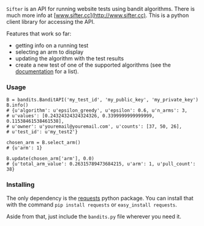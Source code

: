 `Sifter` is an API for running website tests using bandit algorithms. There is much more info at [www.sifter.cc](http://www.sifter.cc). This is a python client library for accessing the API.

Features that work so far:

* getting info on a running test
* selecting an arm to display
* updating the algorithm with the test results
* create a new test of one of the supported algorithms (see the [documentation](http://www.sifter.cc/docs) for a list).

### Usage

```{python}
B = bandits.BanditAPI('my_test_id', 'my_public_key', 'my_private_key')
B.info()
# {u'algorithm': u'epsilon_greedy', u'epsilon': 0.6, u'n_arms': 3, 
# u'values': [0.24324324324324326, 0.3399999999999999, 0.11538461538461538], 
# u'owner': u'youremail@youremail.com', u'counts': [37, 50, 26], 
# u'test_id': u'my_test2'}

chosen_arm = B.select_arm()
# {u'arm': 1}

B.update(chosen_arm['arm'], 0.0)
# {u'total_arm_value': 0.26315789473684215, u'arm': 1, u'pull_count': 38}
```

### Installing

The only dependency is the [requests](http://docs.python-requests.org/en/latest/) python package. You can install that with the command `pip install requests` or `easy_install requests`.

Aside from that, just include the `bandits.py` file wherever you need it.
